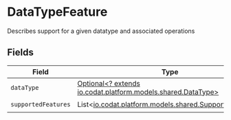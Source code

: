 # DataTypeFeature

Describes support for a given datatype and associated operations


## Fields

| Field                                                                                             | Type                                                                                              | Required                                                                                          | Description                                                                                       | Example                                                                                           |
| ------------------------------------------------------------------------------------------------- | ------------------------------------------------------------------------------------------------- | ------------------------------------------------------------------------------------------------- | ------------------------------------------------------------------------------------------------- | ------------------------------------------------------------------------------------------------- |
| `dataType`                                                                                        | [Optional<? extends io.codat.platform.models.shared.DataType>](../../models/shared/DataType.md)   | :heavy_minus_sign:                                                                                | Available data types                                                                              | invoices                                                                                          |
| `supportedFeatures`                                                                               | List<[io.codat.platform.models.shared.SupportedFeature](../../models/shared/SupportedFeature.md)> | :heavy_check_mark:                                                                                | N/A                                                                                               |                                                                                                   |